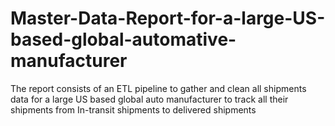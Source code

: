 # Master-Data-Report-for-a-large-US-based-global-automative-manufacturer
The report consists of an ETL pipeline to gather and clean all shipments data for a large US based global auto manufacturer to track all their shipments from In-transit shipments to delivered shipments
